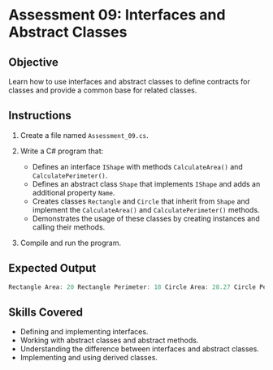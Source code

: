 # Assessment 09: Interfaces and Abstract Classes

## Objective

Learn how to use interfaces and abstract classes to define contracts for classes and provide a common base for related classes.

## Instructions

1. Create a file named `Assessment_09.cs`.
2. Write a C# program that:
   - Defines an interface `IShape` with methods `CalculateArea()` and `CalculatePerimeter()`.
   - Defines an abstract class `Shape` that implements `IShape` and adds an additional property `Name`.
   - Creates classes `Rectangle` and `Circle` that inherit from `Shape` and implement the `CalculateArea()` and `CalculatePerimeter()` methods.
   - Demonstrates the usage of these classes by creating instances and calling their methods.

3. Compile and run the program.

## Expected Output

```c#
Rectangle Area: 20 Rectangle Perimeter: 18 Circle Area: 28.27 Circle Perimeter: 18.85
```

## Skills Covered

- Defining and implementing interfaces.
- Working with abstract classes and abstract methods.
- Understanding the difference between interfaces and abstract classes.
- Implementing and using derived classes.
